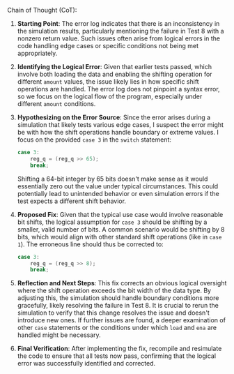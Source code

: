 Chain of Thought (CoT):

1. **Starting Point**: The error log indicates that there is an inconsistency in the simulation results, particularly mentioning the failure in Test 8 with a nonzero return value. Such issues often arise from logical errors in the code handling edge cases or specific conditions not being met appropriately.

2. **Identifying the Logical Error**: Given that earlier tests passed, which involve both loading the data and enabling the shifting operation for different `amount` values, the issue likely lies in how specific shift operations are handled. The error log does not pinpoint a syntax error, so we focus on the logical flow of the program, especially under different `amount` conditions.

3. **Hypothesizing on the Error Source**: Since the error arises during a simulation that likely tests various edge cases, I suspect the error might be with how the shift operations handle boundary or extreme values. I focus on the provided `case 3` in the `switch` statement:
   ```cpp
   case 3:
       reg_q = (reg_q >> 65);
       break;
   ```
   Shifting a 64-bit integer by 65 bits doesn't make sense as it would essentially zero out the value under typical circumstances. This could potentially lead to unintended behavior or even simulation errors if the test expects a different shift behavior.

4. **Proposed Fix**: Given that the typical use case would involve reasonable bit shifts, the logical assumption for `case 3` should be shifting by a smaller, valid number of bits. A common scenario would be shifting by 8 bits, which would align with other standard shift operations (like in `case 1`). The erroneous line should thus be corrected to:
   ```cpp
   case 3:
       reg_q = (reg_q >> 8);
       break;
   ```

5. **Reflection and Next Steps**: This fix corrects an obvious logical oversight where the shift operation exceeds the bit width of the data type. By adjusting this, the simulation should handle boundary conditions more gracefully, likely resolving the failure in Test 8. It is crucial to rerun the simulation to verify that this change resolves the issue and doesn't introduce new ones. If further issues are found, a deeper examination of other `case` statements or the conditions under which `load` and `ena` are handled might be necessary.

6. **Final Verification**: After implementing the fix, recompile and resimulate the code to ensure that all tests now pass, confirming that the logical error was successfully identified and corrected.